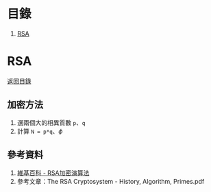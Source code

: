 # 目錄
1. [RSA](#RSA)


# RSA
[返回目錄](#目錄)  

## 加密方法
1. 選兩個大的相異質數 `p`、`q`
2. 計算 `N = p*q`、$\phi$

## 參考資料
1. [維基百科 - RSA加密演算法](https://zh.wikipedia.org/wiki/RSA%E5%8A%A0%E5%AF%86%E6%BC%94%E7%AE%97%E6%B3%95#%E5%85%AC%E9%92%A5%E4%B8%8E%E7%A7%81%E9%92%A5%E7%9A%84%E4%BA%A7%E7%94%9F)
2. 參考文章：The RSA Cryptosystem - History, Algorithm, Primes.pdf